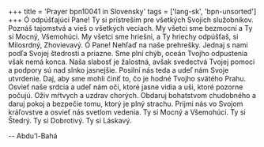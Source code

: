 +++
title = 'Prayer bpn10041 in Slovensky'
tags = ['lang-sk', 'bpn-unsorted']
+++
Ó odpúšťajúci Pane! Ty si prístreším pre všetkých Svojich služobníkov. Poznáš tajomstvá a vieš o všetkých veciach. My všetci sme bezmocní a Ty si Mocný, Všemohúci. My všetci sme hriešni, a Ty hriechy odpúšťaš, si Milosrdný, Zhovievavý. Ó Pane! Nehľaď na naše prehrešky. Jednaj s nami podľa Svojej štedrosti a priazne. Sme plní chýb, oceán Tvojho odpustenia však nemá konca. Naša slabosť je žalostná, avšak svedectvá Tvojej pomoci a podpory sú nad slnko jasnejšie. Posilní nás teda a udeľ nám Svoje utvrdenie. Daj, aby sme mohli činiť to, čo je hodné Tvojho svätého Prahu. Osvieť naše srdcia a udeľ nám oči, ktoré jasne vidia a uši, ktoré pozorne počujú. Oživ mŕtvych a uzdrav chorých. Obdaruj bohatstvom chudobného a daruj pokoj a bezpečie tomu, ktorý je plný strachu. Prijmi nás vo Svojom kráľovstve a osvieť nás svetlom vedenia. Ty si Mocný a Všemohúci. Ty si Štedrý. Ty si Dobrotivý. Ty si Láskavý.

-- Abdu'l-Bahá

